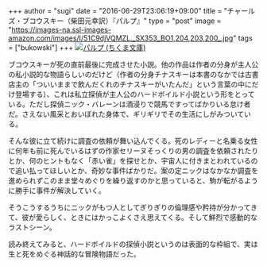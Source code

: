 +++
author = "sugi"
date = "2016-06-29T23:06:19+09:00"
title = "チャールズ・ブコウスキー（柴田元幸訳）『パルプ』"
type = "post"
image = "https://images-na.ssl-images-amazon.com/images/I/51C9djVQMZL._SX353_BO1,204,203,200_.jpg"
tags = ["bukowski"]
+++
<a href="http://www.amazon.co.jp/exec/obidos/ASIN/4480433473/chezsugi-22/ref=nosim/" name="amazletlink" target="_blank"><img src="http://ecx.images-amazon.com/images/I/51C9djVQMZL.jpg" alt="パルプ (ちくま文庫)" style="border: none;" class="alignleft" /></a>

ブコウスキーが死の直前最後に完成させた小説。他の作品は作者の分身が主人公の私小説的な物語らしいのだけど（作者の分身チナスキーは本書のなかでは古書店主の「ついいままで飲んだくれのチナスキーがいたんだ」という言葉の中にだけ登場する）、これは私立探偵が主人公のハードボイルド小説という形をとっている。ただし探偵ニック・バレーンは酒浸りで競馬ですってばかりいる怠け者だ。さえない風采とおいぼれた身体で、ギリギリでその生活にしがみついている。

そんな彼に立て続けに調査の依頼が舞い込んでくる。死のレディーと名乗る女性に何年も前に死んでいるはずの作家セリーヌそっくりの男の調査を依頼されたりとか、何のヒントもなく「赤い雀」を探せとか、宇宙人に付きまとわれているので追い払ってほしいとか、奇妙な事件ばかりだ。案の定ニックはなかなか調査を進められずこのまま堂々めぐりを繰り返すのかと思っていると、駒が転がるように勝手に事件が解決していく。

そうこうするうちにニックがもつ人としてぎりぎりの倫理感や矜持が分かってきて、彼が愛らしく、ときにはかっこよくさえ思えてくる。そして鮮烈で感動的なラストシーン。

読み終えてみると、ハードボイルドの探偵小説というのは表面的な枠組で、実は生と死をめぐる神話的な冒険物語だった。
